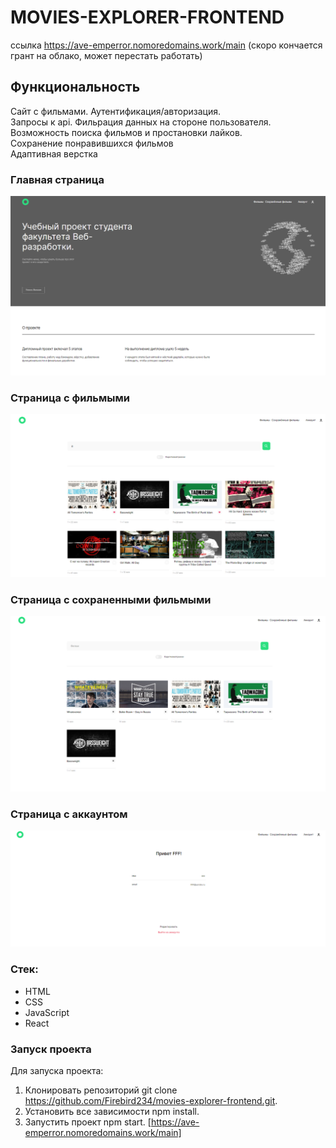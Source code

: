 # MOVIES-EXPLORER-FRONTEND

ссылка https://ave-emperror.nomoredomains.work/main
(скоро кончается грант на облако, может перестать работать)

## Функциональность

Сайт с фильмами. Аутентификация/авторизация.<br>
Запросы к api. Фильрация данных на стороне пользователя.<br>
Возможность поиска фильмов и простановки лайков.<br>
Сохранение понравившихся фильмов<br>
Адаптивная верстка<br>

### Главная страница

![Alt-текст](./my-app/src/images/main.PNG "main")

### Страница с фильмыми

![Alt-текст](./my-app/src/images/movies.PNG "main")

### Страница с сохраненными фильмыми

![Alt-текст](./my-app/src/images/savMov.PNG "main")

### Страница с аккаунтом

![Alt-текст](./my-app/src/images/account.PNG "main")

### Стек:

- HTML
- CSS
- JavaScript
- React

### Запуск проекта

Для запуска проекта:

1. Клонировать репозиторий git clone https://github.com/Firebird234/movies-explorer-frontend.git.
2. Установить все зависимости npm install.
3. Запустить проект npm start.
   [https://ave-emperror.nomoredomains.work/main]
